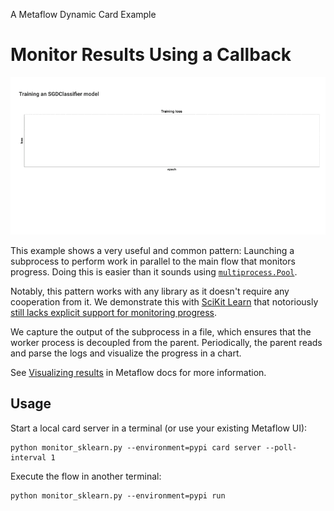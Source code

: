 
A Metaflow Dynamic Card Example
# Monitor Results Using a Callback

![](../images/rtcard-sklearn.gif)

This example shows a very useful and common pattern: Launching a subprocess
to perform work in parallel to the main flow that monitors progress.
Doing this is easier than it sounds using [`multiprocess.Pool`](https://docs.python.org/3/library/multiprocessing.html#module-multiprocessing.pool).

Notably, this pattern works with any library as it doesn't require any
cooperation from it. We demonstrate this with [SciKit Learn](https://scikit-learn.org/) that
notoriously [still lacks explicit support for monitoring progress](https://github.com/scikit-learn/scikit-learn/issues/24524).

We capture the output of the subprocess in a file, which ensures that the worker process is decoupled from the parent. Periodically,
the parent reads and parse the logs and visualize the progress in a chart.

See [Visualizing results](https://docs.metaflow.org/metaflow/visualizing-results) in Metaflow docs for more information.

## Usage

Start a local card server in a terminal (or use your existing Metaflow UI):
```
python monitor_sklearn.py --environment=pypi card server --poll-interval 1
```
Execute the flow in another terminal:
```
python monitor_sklearn.py --environment=pypi run
```
